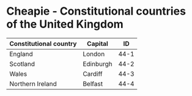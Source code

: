 # Cheapie - Constitutional countries of the United Kingdom

| Constitutional country | Capital | ID |
| ---------------------- | ------- | -- |
| England | London | 44-1 |
| Scotland | Edinburgh | 44-2 |
| Wales | Cardiff | 44-3 |
| Northern Ireland | Belfast | 44-4 |